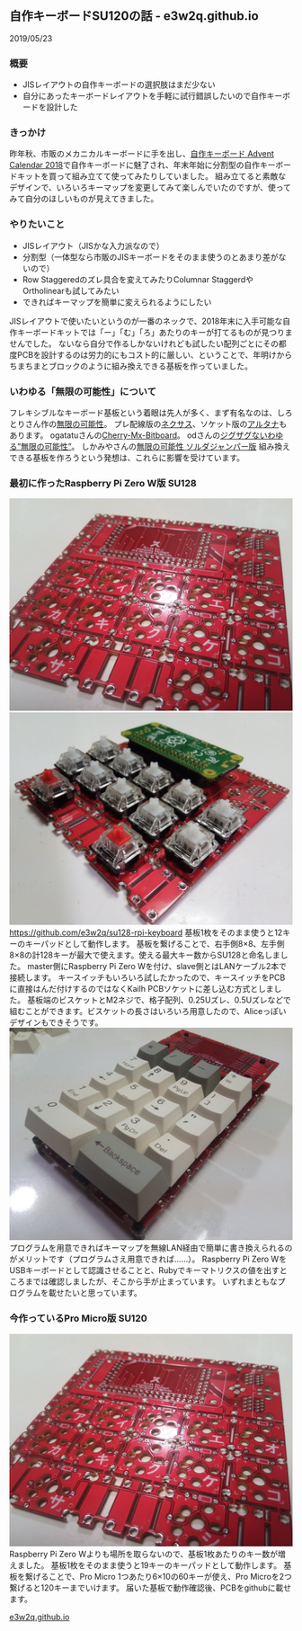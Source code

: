 ## 自作キーボードSU120の話 - e3w2q.github.io
2019/05/23

### 概要
- JISレイアウトの自作キーボードの選択肢はまだ少ない
- 自分にあったキーボードレイアウトを手軽に試行錯誤したいので自作キーボードを設計した

### きっかけ
昨年秋、市販のメカニカルキーボードに手を出し、[自作キーボード Advent Calendar 2018](https://adventar.org/calendars/2954)で自作キーボードに魅了され、年末年始に分割型の自作キーボードキットを買って組み立てて使ってみたりしていました。
組み立てると素敵なデザインで、いろいろキーマップを変更してみて楽しんでいたのですが、使ってみて自分のほしいものが見えてきました。

### やりたいこと
- JISレイアウト（JISかな入力派なので）
- 分割型（一体型なら市販のJISキーボードをそのまま使うのとあまり差がないので）
- Row Staggeredのズレ具合を変えてみたりColumnar StaggerdやOrtholinearも試してみたい
- できればキーマップを簡単に変えられるようにしたい

JISレイアウトで使いたいというのが一番のネックで、2018年末に入手可能な自作キーボードキットでは「ー」「む」「ろ」あたりのキーが打てるものが見つりませんでした。
ないなら自分で作るしかないけれども試したい配列ごとにその都度PCBを設計するのは労力的にもコスト的に厳しい、ということで、年明けからちまちまとブロックのように組み換えできる基板を作っていました。

### いわゆる「無限の可能性」について
フレキシブルなキーボード基板という着眼は先人が多く、まず有名なのは、しろとりさん作の[無限の可能性](https://swanmatch.booth.pm/items/1073225)。
プレ配線版の[ネクサス](https://swanmatch.booth.pm/items/1279346)、ソケット版の[アルタナ](https://swanmatch.booth.pm/items/1313334)もあります。
ogatatuさんの[Cherry-Mx-Bitboard](https://github.com/ogatatsu/Cherry-Mx-Bitboard)。
odさんの[ジグザグないわゆる”無限の可能性”](https://twitter.com/od_1969/status/1111613408221118464)。
しかみやさんの[無限の可能性 ソルダジャンパー版](https://shikamiya.booth.pm/items/1383145)
組み換えできる基板を作ろうという発想は、これらに影響を受けています。

### 最初に作ったRaspberry Pi Zero W版 SU128
![SU128 PCB](1.jpg)
![SU128 キースイッチ配置後](2.jpg)
https://github.com/e3w2q/su128-rpi-keyboard
基板1枚をそのまま使うと12キーのキーパッドとして動作します。
基板を繋げることで、右手側8×8、左手側8×8の計128キーが最大で使えます。使える最大キー数からSU128と命名しました。
master側にRaspberry Pi Zero Wを付け、slave側とはLANケーブル2本で接続します。
キースイッチもいろいろ試したかったので、キースイッチをPCBに直接はんだ付けするのではなくKailh PCBソケットに差し込む方式としました。
基板端のビスケットとM2ネジで、格子配列、0.25Uズレ、0.5Uズレなどで組むことができます。ビスケットの長さはいろいろ用意したので、Aliceっぽいデザインもできそうです。
![SU128 テンキーっぽい組み方](3.jpg)
プログラムを用意できればキーマップを無線LAN経由で簡単に書き換えられるのがメリットです（プログラムさえ用意できれば……）。
Raspberry Pi Zero WをUSBキーボードとして認識させることと、Rubyでキーマトリクスの値を出すところまでは確認しましたが、そこから手が止まっています。
いずれまともなプログラムを載せたいと思っています。

### 今作っているPro Micro版 SU120
![SU120 PCB](1.jpg)
Raspberry Pi Zero Wよりも場所を取らないので、基板1枚あたりのキー数が増えました。
基板1枚をそのまま使うと19キーのキーパッドとして動作します。
基板を繋げることで、Pro Micro 1つあたり6×10の60キーが使え、Pro Microを2つ繋げると120キーまでいけます。
届いた基板で動作確認後、PCBをgithubに載せます。

[e3w2q.github.io](../)
